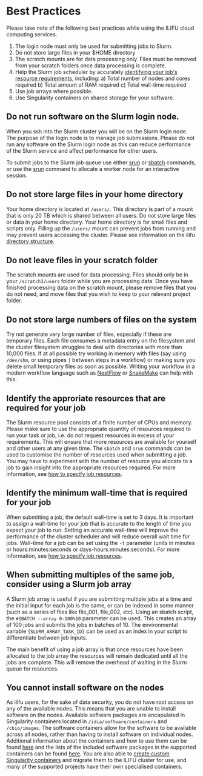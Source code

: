 # Best Practices

Please take note of the following best practices while using the ILIFU cloud computing services.

1. The login node must only be used for submitting jobs to Slurm.
2. Do not store large files in your $HOME directory
3. The scratch mounts are for data processing only. Files must be removed from your scratch folders once data processing is complete.
4. Help the Slurm job scheduler by accurately [identifying your job's resource requirements](tech_docs/running_jobs?id=specifying-resources-when-running-jobs-on-slurm), including:
  a) Total number of nodes and cores required
  b) Total amount of RAM required
  c) Total wall-time required
5. Use job arrays where possible.
6. Use Singularity containers on shared storage for your software.

## Do not run software on the Slurm login node.

When you ssh into the Slurm cluster you will be on the Slurm login node. The purpose of the login node is to manage job submissions. Please do not run any software on the Slurm login node as this can reduce performance of the Slurm service and affect performance for other users.

To submit jobs to the Slurm job queue use either [srun](tech_docs/running_jobs?running_jobs?id=interactive-slurm-sessions) or [sbatch](tech_docs/running_jobs?id=slurm-batch-scheduler) commands, or use the [srun](tech_docs/running_jobs?id=interactive-slurm-sessions) command to allocate a worker node for an interactive session.

## Do not store large files in your home directory

Your home directory is located at `/users/`. This directory is part of a mount that is only 20 TB which is shared between all users. Do not store large files or data in your home directory. Your home directory is for small files and scripts only. Filling up the `/users/` mount can prevent jobs from running and may prevent users accessing the cluster. Please see information on the ilifu [directory structure](data/directory_structure).

## Do not leave files in your scratch folder

The scratch mounts are used for data processing. Files should only be in your `/scratch3/users` folder while you are processing data. Once you have finished processing data on the scratch mount, please remove files that you do not need, and move files that you wish to keep to your relevant project folder.

## Do not store large numbers of files on the system

Try not generate very large number of files, especially if these are temporary files. Each file consumes a metadata
entry on the filesystem and the cluster filesystem struggles to deal with directories with more than 10,000 files. If
at all possible try working in memory with files (say using `/dev/shm`, or using pipes `|` between steps in a workflow)
or making sure you delete small temporary files as soon as possible. Writing your workflow in a modern workflow
language such as [NextFlow](https://nf-co.re/events/2023/training-march-2023) or [SnakeMake](https://carpentries-incubator.github.io/workflows-snakemake/) can help with this.

## Identify the approriate resources that are required for your job

The Slurm resource pool consists of a finite number of CPUs and memory. Please make sure to use the appropriate quantity of resources required to run your task or job, i.e. do not request resources in excess of your requirements. This will ensure that more resources are available for yourself and other users at any given time. The `sbatch` and `srun` commands can be used to customise the number of resources used when submitting a job. You may have to experiment with the number of resource you allocate to a job to gain insight into the appropriate resources required. For more information, see [how to specify job resources](tech_docs/running_jobs?id=specifying-resources-when-running-jobs-on-slurm).

## Identify the minimum wall-time that is required for your job

When submitting a job, the default wall-time is set to 3 days. It is important to assign a wall-time for your job that is accurate to the length of time you expect your job to run. Setting an accurate wall-time will improve the performance of the cluster scheduler and will reduce overall wait time for jobs. Wall-time for a job can be set using the `-t` parameter (units in minutes or hours:minutes:seconds or days-hours:minutes:seconds). For more information, see [how to specify job resources](tech_docs/running_jobs?id=specifying-resources-when-running-jobs-on-slurm).

## When submitting multiples of the same job, consider using a Slurm job array

A Slurm job array is useful if you are submitting multiple jobs at a time and the initial input for each job is the same, or can be indexed in some manner (such as a series of files like file_001, file_002, etc). Using an sbatch script, the `#SBATCH --array 0-100%10` parameter can be used. This creates an array of 100 jobs and submits the jobs in batches of 10. The environmental variable `{SLURM_ARRAY_TASK_ID}` can be used as an index in your script to differentiate between job inputs.

The main benefit of using a job array is that once resources have been allocated to the job array the resources will remain dedicated until all the jobs are complete. This will remove the overhead of waiting in the Slurm queue for resources.

## You cannot install software on the nodes

As ilifu users, for the sake of data security, you do not have root access on any of the available nodes. This means that you are unable to install software on the nodes. Available software packages are encapulated in Singularity containers located in `/idia/software/containers` and `/cbio/images`. The software containers allow for the software to be available across all nodes, rather than having to install software on individual nodes.  Additional information about the containers and how to use them can be found [here](tech_docs/software_environments?id=singularity-containers) and the lists of the included software packages in the supported containers can be found [here](tech_docs/software_environments?id=available-containers). You are also able to [create custom Singularity containers](tech_docs/software_environments?id=building-your-own-container) and migrate them to the ILIFU cluster for use, and many of the supported projects have their own specialised containers.
